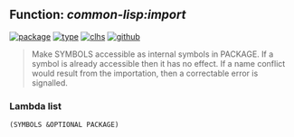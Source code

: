 ## Function: ***common-lisp:import***
[![package](https://img.shields.io/badge/Package-COMMON--LISP-5f9ea0.svg?style=social&colorA=999999)](../) [![type](https://img.shields.io/badge/Type-Function-5f9ea0.svg?style=social&colorA=999999)](../#function) [![clhs](https://img.shields.io/badge/CLHS-IMPORT-5f9ea0.svg?style=social&colorA=999999)](http://www.lispworks.com/documentation/HyperSpec/Body/f_import.htm) [![github](https://img.shields.io/badge/GitHub-View_the_source-5f9ea0.svg?style=social&colorA=999999&logo=github)](https://github.com/sbcl/sbcl/blob/master/src/code/target-package.lisp/) 

> Make SYMBOLS accessible as internal symbols in PACKAGE. If a symbol is
> already accessible then it has no effect. If a name conflict would result from
> the importation, then a correctable error is signalled.

### Lambda list
```
(SYMBOLS &OPTIONAL PACKAGE)
```
